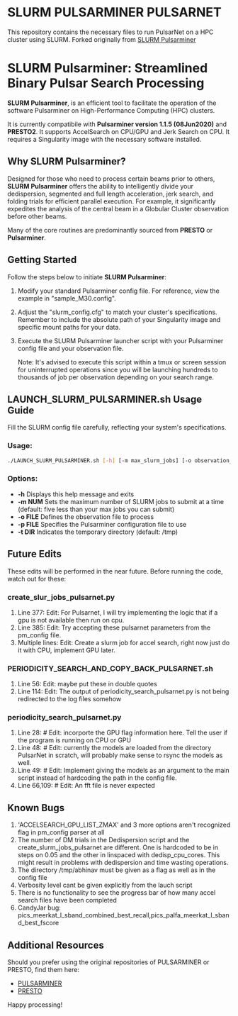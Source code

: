 # **SLURM PULSARMINER PULSARNET**
This repository contains the necessary files to run PulsarNet on a HPC cluster using SLURM. Forked originally from [SLURM Pulsarminer](https://github.com/vishnubk/SLURM_PULSARMINER.git)

# **SLURM Pulsarminer: Streamlined Binary Pulsar Search Processing**

**SLURM Pulsarminer**, is an efficient tool to facilitate the operation of the software Pulsarminer on High-Performance Computing (HPC) clusters. 

It is currently compatibile with **Pulsarminer version 1.1.5 (08Jun2020)** and **PRESTO2**. It supports AccelSearch on CPU/GPU and Jerk Search on CPU. It requires a Singularity image with the necessary software installed.

## Why SLURM Pulsarminer?

Designed for those who need to process certain beams prior to others, **SLURM Pulsarminer** offers the ability to intelligently divide your dedispersion, segmented and full length acceleration, jerk search, and folding trials for efficient parallel execution. For example, it significantly expedites the analysis of the central beam in a Globular Cluster observation before other beams.

Many of the core routines are predominantly sourced from **PRESTO** or **Pulsarminer**.

## Getting Started

Follow the steps below to initiate **SLURM Pulsarminer**:

1. Modify your standard Pulsarminer config file. For reference, view the example in "sample_M30.config".

2. Adjust the "slurm_config.cfg" to match your cluster's specifications. Remember to include the absolute path of your Singularity image and specific mount paths for your data.

3. Execute the SLURM Pulsarminer launcher script with your Pulsarminer config file and your observation file. 

   Note: It's advised to execute this script within a tmux or screen session for uninterrupted operations since you will be launching hundreds to thousands of job per observation depending on your search range.

## LAUNCH_SLURM_PULSARMINER.sh Usage Guide

Fill the SLURM config file carefully, reflecting your system's specifications.

### Usage:

```bash
./LAUNCH_SLURM_PULSARMINER.sh [-h] [-m max_slurm_jobs] [-o observation_file] [-p config_file] [-t tmp_directory]
```

### Options:

- **-h**          Displays this help message and exits
- **-m NUM**      Sets the maximum number of SLURM jobs to submit at a time (default: five less than your max jobs you can submit)
- **-o FILE**     Defines the observation file to process
- **-p FILE**     Specifies the Pulsarminer configuration file to use
- **-t DIR**      Indicates the temporary directory (default: /tmp)

## Future Edits

These edits will be performed in the near future. Before running the code, watch out for these:
### **create_slur_jobs_pulsarnet.py**
1. Line 377: Edit: For Pulsarnet, I will try implementing the logic that if a gpu is not available then run on cpu.
2. Line 385: Edit: Try accepting these pulsarnet parameters from the pm_config file.
3. Multiple lines: Edit: Create a slurm job for accel search, right now just do it with CPU, implement GPU later.
### **PERIODICITY_SEARCH_AND_COPY_BACK_PULSARNET.sh**
1. Line 56: Edit: maybe put these in double quotes
2. Line 114: Edit: The output of periodicity_search_pulsarnet.py is not being redirected to the log files somehow
### **periodicity_search_pulsarnet.py**
1. Line 28: # Edit: incorporte the GPU flag information here. Tell the user if the program is running on CPU or GPU
2. Line 48: # Edit: currently the models are loaded from the directory PulsarNet in scratch, will probably make sense to rsync the models as well. 
3. Line 49: # Edit: Implement giving the models as an argument to the main script instead of hardcoding the path in the config file.
4. Line 66,109:  # Edit: An fft file is never expected

## Known Bugs
1. 'ACCELSEARCH_GPU_LIST_ZMAX' and 3 more options aren't recognized flag in pm_config parser at all 
2. The number of DM trials in the Dedispersion script and the create_slurm_jobs_pulsarnet are different. One is hardcoded to be in steps on 0.05 and the other in linspaced with dedisp_cpu_cores. This might result in problems with dedispersion and time wasting operations.
3. The directory /tmp/abhinav must be given as a flag as well as in the config file 
4. Verbosity level cant be given explicitly from the lauch script 
5. There is no functionality to see the progress bar of how many accel search files have been completed 
6. CandyJar bug: pics_meerkat_l_sband_combined_best_recall,pics_palfa_meerkat_l_sband_best_fscore 

        

## Additional Resources

Should you prefer using the original repositories of PULSARMINER or PRESTO, find them here:

- [PULSARMINER](https://github.com/alex88ridolfi/PULSAR_MINER)
- [PRESTO](https://github.com/scottransom/presto)


Happy processing!
